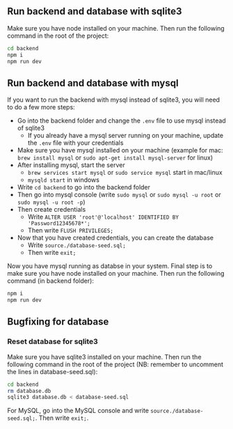 ## Run backend and database with sqlite3

Make sure you have node installed on your machine. Then run the following command in the root of the project:

```bash
cd backend
npm i
npm run dev
```

## Run backend and database with mysql

If you want to run the backend with mysql instead of sqlite3, you will need to do a few more steps:

- Go into the backend folder and change the `.env` file to use mysql instead of sqlite3
  - If you already have a mysql server running on your machine, update the `.env` file with your credentials
- Make sure you have mysql installed on your machine (example for mac: `brew install mysql` or `sudo apt-get install mysql-server` for linux)
- After installing mysql, start the server 
  - `brew services start mysql` or `sudo service mysql` start in mac/linux
  - `mysqld start` in windows
- Write `cd backend` to go into the backend folder
- Then go into mysql console (write `sudo mysql` or `sudo mysql -u root` or `sudo mysql -u root -p`)
- Then create credentials
  - Write `ALTER USER 'root'@'localhost' IDENTIFIED BY 'Password12345678*';`
  - Then write `FLUSH PRIVILEGES;`
- Now that you have created credentials, you can create the database
  - Write `source./database-seed.sql;`
  - Then write `exit;`
  
Now you have mysql running as databse in your system. 
Final step is to make sure you have node installed on your machine. Then run the following command (in backend folder):

```bash
npm i
npm run dev
```

## Bugfixing for database

### Reset database for sqlite3

Make sure you have sqlite3 installed on your machine. Then run the following command in the root of the project (NB: remember to uncomment the lines in database-seed.sql):
```bash
cd backend
rm database.db
sqlite3 database.db < database-seed.sql
```

For MySQL, go into the MySQL console and write `source./database-seed.sql;`. Then write `exit;`.
